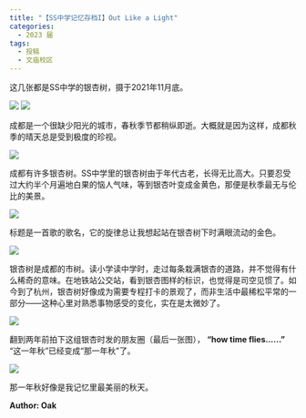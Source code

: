```yaml
---
title: "【SS中学记忆存档I】Out Like a Light"
categories:
  - 2023 届
tags:
  - 投稿
  - 文庙校区 
---
```


这几张都是SS中学的银杏树，摄于2021年11月底。

![](https://ssmemory.github.io/assets/userimages/SSZhongXue1/SSZhongXue1_img0.png)
![](https://ssmemory.github.io/assets/userimages/SSZhongXue1/SSZhongXue1_img1.png)

成都是一个很缺少阳光的城市，春秋季节都稍纵即逝。大概就是因为这样，成都秋季的晴天总是受到极度的珍视。

![](https://ssmemory.github.io/assets/userimages/SSZhongXue1/SSZhongXue1_img2.png)

成都有许多银杏树。SS中学里的银杏树由于年代古老，长得无比高大。只要忍受过大约半个月遍地白果的恼人气味，等到银杏叶变成金黄色，那便是秋季最无与伦比的美景。

![](https://ssmemory.github.io/assets/userimages/SSZhongXue1/SSZhongXue1_img3.png)

标题是一首歌的歌名，它的旋律总让我想起站在银杏树下时满眼流动的金色。

![](https://ssmemory.github.io/assets/userimages/SSZhongXue1/SSZhongXue1_img4.png)

银杏树是成都的市树。读小学读中学时，走过每条栽满银杏的道路，并不觉得有什么稀奇的意味。在地铁站公交站，看到银杏图样的标识，也觉得是司空见惯了。如今到了杭州，银杏树好像成为需要专程打卡的景观了，而非生活中最稀松平常的一部分——这种心里对熟悉事物感受的变化，实在是太微妙了。

![](https://ssmemory.github.io/assets/userimages/SSZhongXue1/SSZhongXue1_img5.png)

翻到两年前拍下这组银杏时发的朋友圈（最后一张图）， **“how time flies......”** “这一年秋”已经变成“那一年秋”了。

![](https://ssmemory.github.io/assets/userimages/SSZhongXue1/SSZhongXue1_img6.png)

那一年秋好像是我记忆里最美丽的秋天。

**Author: Oak**
